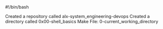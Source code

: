 #!/bin/bash

Created a repository called alx-system_engineering-devops
Created a directory called 0x00-shell_basics
Make File: 0-current_working_directory

